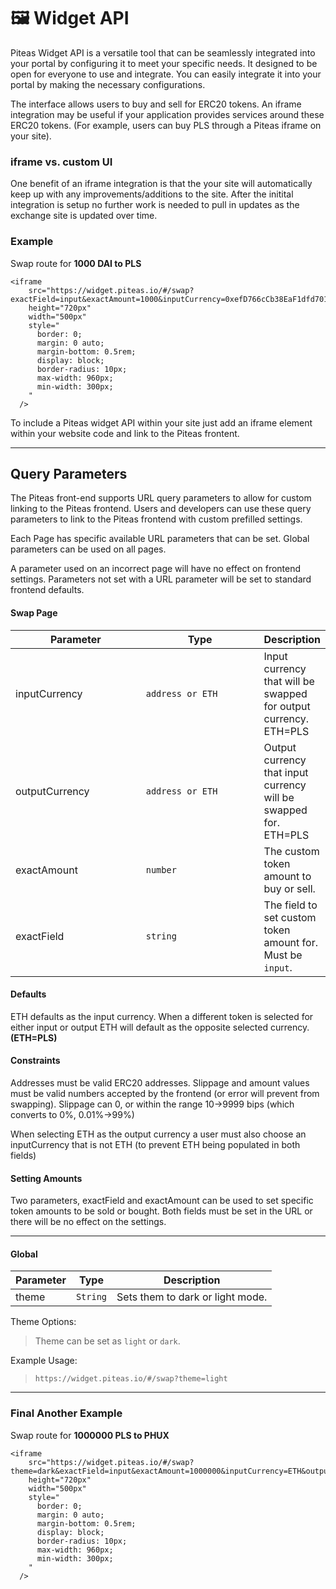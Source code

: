# 🖼 Widget API

Piteas Widget API is a versatile tool that can be seamlessly integrated into your portal by configuring it to meet your specific needs. It designed to be open for everyone to use and integrate. You can easily integrate it into your portal by making the necessary configurations.

The interface allows users to buy and sell for ERC20 tokens. An iframe integration may be useful if your application provides services around these ERC20 tokens. (For example, users can buy PLS through a Piteas iframe on your site).

### iframe vs. custom UI

One benefit of an iframe integration is that the your site will automatically keep up with any improvements/additions to the site. After the initital integration is setup no further work is needed to pull in updates as the exchange site is updated over time.

### Example

Swap route for **1000 DAI to PLS**

```
<iframe
    src="https://widget.piteas.io/#/swap?exactField=input&exactAmount=1000&inputCurrency=0xefD766cCb38EaF1dfd701853BFCe31359239F305&outputCurrency=ETH"
    height="720px"
    width="500px"
    style="
      border: 0;
      margin: 0 auto;
      margin-bottom: 0.5rem;
      display: block;
      border-radius: 10px;
      max-width: 960px;
      min-width: 300px;
    "
  />
```

To include a Piteas widget API within your site just add an iframe element within your website code and link to the Piteas frontent.

***

## Query Parameters

The Piteas  front-end supports URL query parameters to allow for custom linking to the Piteas frontend. Users and developers can use these query parameters to link to the Piteas frontend with custom prefilled settings.

Each Page has specific available URL parameters that can be set. Global parameters can be used on all pages.

A parameter used on an incorrect page will have no effect on frontend settings. Parameters not set with a URL parameter will be set to standard frontend defaults.

#### Swap Page[​](https://docs.uniswap.org/contracts/v2/guides/interface-integration/custom-interface-linking#swap-page) <a href="#swap-page" id="swap-page"></a>

<table><thead><tr><th width="206.33333333333331">Parameter</th><th width="194">Type</th><th>Description</th></tr></thead><tbody><tr><td>inputCurrency</td><td><code>address or ETH</code></td><td>Input currency that will be swapped for output currency. ETH=PLS</td></tr><tr><td>outputCurrency</td><td><code>address or ETH</code></td><td>Output currency that input currency will be swapped for. ETH=PLS</td></tr><tr><td>exactAmount</td><td><code>number</code></td><td>The custom token amount to buy or sell.</td></tr><tr><td>exactField</td><td><code>string</code></td><td>The field to set custom token amount for. Must be <code>input</code>.</td></tr></tbody></table>

#### Defaults[​](https://docs.uniswap.org/contracts/v2/guides/interface-integration/custom-interface-linking#defaults) <a href="#defaults" id="defaults"></a>

ETH defaults as the input currency. When a different token is selected for either input or output ETH will default as the opposite selected currency. **(ETH=PLS)**

#### Constraints[​](https://docs.uniswap.org/contracts/v2/guides/interface-integration/custom-interface-linking#constraints) <a href="#constraints" id="constraints"></a>

Addresses must be valid ERC20 addresses. Slippage and amount values must be valid numbers accepted by the frontend (or error will prevent from swapping). Slippage can 0, or within the range 10->9999 bips (which converts to 0%, 0.01%->99%)

When selecting ETH as the output currency a user must also choose an inputCurrency that is not ETH (to prevent ETH being populated in both fields)

#### Setting Amounts[​](https://docs.uniswap.org/contracts/v2/guides/interface-integration/custom-interface-linking#setting-amounts) <a href="#setting-amounts" id="setting-amounts"></a>

Two parameters, exactField and exactAmount can be used to set specific token amounts to be sold or bought. Both fields must be set in the URL or there will be no effect on the settings.

***

#### Global[​](https://docs.uniswap.org/contracts/v2/guides/interface-integration/custom-interface-linking#global) <a href="#global" id="global"></a>

<table data-full-width="false"><thead><tr><th>Parameter</th><th>Type</th><th>Description</th></tr></thead><tbody><tr><td>theme</td><td><code>String</code></td><td>Sets them to dark or light mode.</td></tr></tbody></table>

Theme Options:[​](https://docs.uniswap.org/contracts/v2/guides/interface-integration/custom-interface-linking#theme-options)

> Theme can be set as `light` or `dark`.

Example Usage:[​](https://docs.uniswap.org/contracts/v2/guides/interface-integration/custom-interface-linking#example-usage)

> `https://widget.piteas.io/#/swap?theme=light`

***

### Final Another Example

Swap route for **1000000 PLS to PHUX**

```
<iframe
    src="https://widget.piteas.io/#/swap?theme=dark&exactField=input&exactAmount=1000000&inputCurrency=ETH&outputCurrency=0x9663c2d75ffd5F4017310405fCe61720aF45B829"
    height="720px"
    width="500px"
    style="
      border: 0;
      margin: 0 auto;
      margin-bottom: 0.5rem;
      display: block;
      border-radius: 10px;
      max-width: 960px;
      min-width: 300px;
    "
  />
```
